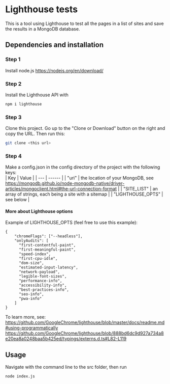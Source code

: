 # Lighthouse tests

This is a tool using Lighthouse to test all the pages in a list of sites and save the results in a MongoDB database.

## Dependencies and installation

### Step 1
Install node.js https://nodejs.org/en/download/

### Step 2
Install the Lighthouse API with

```bash
npm i lighthouse
```
### Step 3
Clone this project. Go up to the "Clone or Download" button on the right and copy the URL. Then run this:
```bash
git clone <this url>
```
### Step 4
Make a config.json in the config directory of the project with the following keys:<br/>
| Key | Value |
| --- | ------ |
| "uri"             | the location of your MongoDB, see https://mongodb.github.io/node-mongodb-native/driver-articles/mongoclient.html#the-url-connection-format |
| "SITE_LIST"       | an array of strings, each being a site with a sitemap      |
| "LIGHTHOUSE_OPTS" | see below                                                  |

#### More about Lighthouse options
Example of LIGHTHOUSE_OPTS (feel free to use this example):

    {
        "chromeFlags": ["--headless"],
        "onlyAudits": [
          "first-contentful-paint",
          "first-meaningful-paint",
          "speed-index",
          "first-cpu-idle",
          "dom-size",
          "estimated-input-latency",
          "network-payload",
          "legible-font-sizes",
          "performance-info",
          "accessibility-info",
          "best-practices-info",
          "seo-info",
          "pwa-info"
        ]
    }

To learn more, see:
https://github.com/GoogleChrome/lighthouse/blob/master/docs/readme.md#using-programmatically
https://github.com/GoogleChrome/lighthouse/blob/888bd6dc9d927a734a8e20ea8a0248baa5b425ed/typings/externs.d.ts#L82-L119

## Usage
Navigate with the command line to the src folder, then run
```bash
node index.js
```